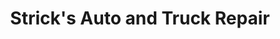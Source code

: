 ---
title: "Strick's Auto and Truck Repair"
url: /tallahassee/stricks-auto-and-truck-repair/
shop: car repair
---